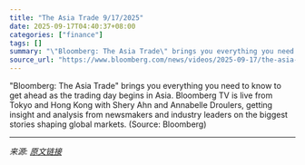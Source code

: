 ```yaml
---
title: "The Asia Trade 9/17/2025"
date: 2025-09-17T04:40:37+08:00
categories: ["finance"]
tags: []
summary: "\"Bloomberg: The Asia Trade\" brings you everything you need to know to get ahead as the trading day begins in Asia. Bloomberg TV is live from Tokyo and Hong Kong with Shery Ahn and Annabelle Droulers, "
source_url: "https://www.bloomberg.com/news/videos/2025-09-17/the-asia-trade-9-17-2025-video"
---
```


"Bloomberg: The Asia Trade" brings you everything you need to know to get ahead as the trading day begins in Asia. Bloomberg TV is live from Tokyo and Hong Kong with Shery Ahn and Annabelle Droulers, getting insight and analysis from newsmakers and industry leaders on the biggest stories shaping global markets. (Source: Bloomberg)

---

*来源: [原文链接](https://www.bloomberg.com/news/videos/2025-09-17/the-asia-trade-9-17-2025-video)*
